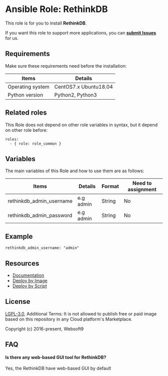 Ansible Role: RethinkDB
=========

This role is for you to install **RethinkDB**.  

If you want this role to support more applications, you can [**submit Issues**](https://github.com/websoft9dev/role_rethinkdb/issues/new/choose) for us.

## Requirements

Make sure these requirements need before the installation:

| **Items**      | **Details** |
| ------------------| ------------------|
| Operating system | CentOS7.x Ubuntu18.04 |
| Python version | Python2, Python3  |

## Related roles

This Role does not depend on other role variables in syntax, but it depend on other role before:

```
roles:
  - { role: role_common }
```

## Variables

The main variables of this Role and how to use them are as follows:

| **Items**      | **Details** | **Format**  | **Need to assignment** |
| ------------------| ------------------|-----|-----|
| rethinkdb_admin_username | e.g  admin | String | No |
| rethinkdb_admin_password | e.g  admin | String | No |


## Example

```
rethinkdb_admin_username: "admin"
```

## Resources

* [Documentation](https://support.websoft9.com/docs/rethinkdb)
* [Deploy by Image](https://apps.websoft9.com/rethinkdb)
* [Deploy by Script](https://github.com/websoft9/ansible-rethinkdb)

## License

[LGPL-3.0](/License.md), Additional Terms: It is not allowed to publish free or paid image based on this repository in any Cloud platform's Marketplace.

Copyright (c) 2016-present, Websoft9

## FAQ

#### Is there any web-based GUI tool for RethinkDB?

Yes, the RethinkDB have web-based GUI by default